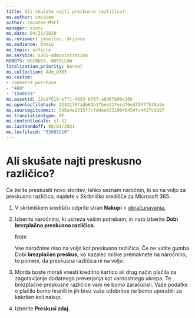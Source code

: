 ```yaml
---
title: Ali skušate najti preskusno različico?
ms.author: cmcatee
author: cmcatee-MSFT
manager: scotv
ms.date: 04/21/2020
ms.reviewer: jmueller, drjones
ms.audience: Admin
ms.topic: article
ms.service: o365-administration
ROBOTS: NOINDEX, NOFOLLOW
localization_priority: Normal
ms.collection: Adm_O365
ms.custom:
- commerce_purchase
- "488"
- "1500033"
ms.assetid: 12edf610-e7f1-4693-b767-a8d67b09c10b
ms.openlocfilehash: 1243139fadb62b17bee217ecdf6e4f977f539a2e
ms.sourcegitcommit: 540a4e2515f7cfddee65519046454fc4437cd287
ms.translationtype: MT
ms.contentlocale: sl-SI
ms.lasthandoff: 08/01/2021
ms.locfileid: "53685210"
---
```

# <a name="trying-to-find-a-trial"></a>Ali skušate najti preskusno različico?

Če želite preskusiti novo storitev, lahko seznam naročnin, ki so na voljo za preskusno različico, najdete v Skrbniško središče za Microsoft 365.
  
1. V skrbniškem središču odprite stran **Nakupi** \> [obračunavanja.](https://go.microsoft.com/fwlink/p/?linkid=868433)

2. Izberite naročnino, ki ustreza vašim potrebam, in nato izberite  **Dobi brezplačno preskusno različico**.

    > [!NOTE]
    > Vse naročnine niso na voljo kot preskusna različica. Če ne vidite gumba Dobi **brezplačen preskus,** ko kazalec miške premaknete na naročnino, to pomeni, da preskusna različica ni na voljo.
  
3. Morda boste morali vnesti kreditno kartico ali drug način plačila za zagotavljanje dodatnega preverjanja kot varnostnega ukrepa. Te brezplačne preskusne različice vam ne bomo zaračunali. Vaše podatke o plačilu bomo hranili in jih brez vaše odobritve ne bomo uporabili za kakršen koli nakup.

4. Izberite **Preskusi zdaj.**